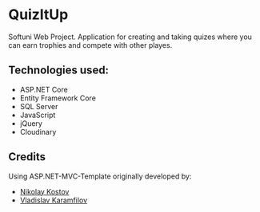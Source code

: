 # QuizItUp

Softuni Web Project.
Application for creating and taking quizes where you can earn trophies and compete with other playes.


## Technologies used:

- ASP.NET Core
- Entity Framework Core
- SQL Server
- JavaScript
- jQuery
- Cloudinary


## Credits
  
 Using ASP.NET-MVC-Template originally developed by:
- [Nikolay Kostov](https://github.com/NikolayIT)
- [Vladislav Karamfilov](https://github.com/vladislav-karamfilov)

